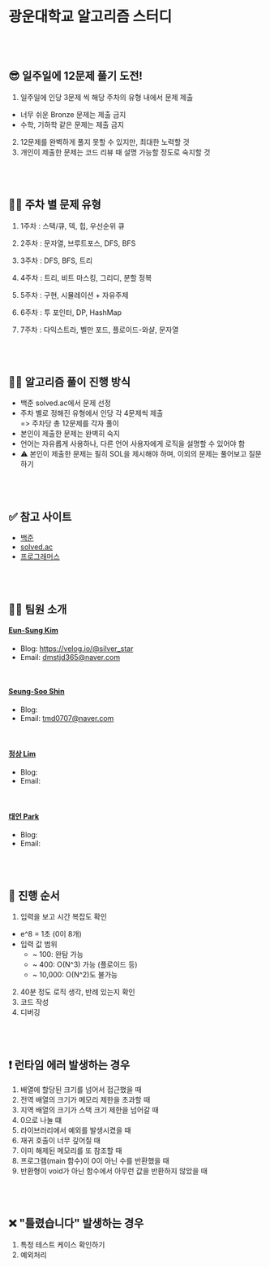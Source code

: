 # 광운대학교 알고리즘 스터디

<br/>
<br/>

## 😎 일주일에 12문제 풀기 도전!
1. 일주일에 인당 3문제 씩 해당 주차의 유형 내에서 문제 제출

-   너무 쉬운 Bronze 문제는 제출 금지
-   수학, 기하학 같은 문제는 제출 금지

2. 12문제를 완벽하게 풀지 못할 수 있지만, 최대한 노력할 것
3. 개인이 제출한 문제는 코드 리뷰 때 설명 가능할 정도로 숙지할 것

<br/>
<br/>

## 👨‍💻 주차 별 문제 유형
1. 1주차 : 스택/큐, 덱, 힙, 우선순위 큐

2. 2주차 : 문자열, 브루트포스, DFS, BFS

3. 3주차 : DFS, BFS, 트리

4. 4주차 : 트리, 비트 마스킹, 그리디, 분할 정복

5. 5주차 : 구현, 시뮬레이션 + 자유주제

6. 6주차 : 투 포인터, DP, HashMap

7. 7주차 : 다익스트라, 벨만 포드, 플로이드-와샬, 문자열

<br/>
<br/>

## 👨‍🏫 알고리즘 풀이 진행 방식
-   백준 solved.ac에서 문제 선정
-   주차 별로 정해진 유형에서 인당 각 4문제씩 제출
    <br/>
    => 주차당 총 12문제를 각자 풀이
-   본인이 제출한 문제는 완벽히 숙지
-   언어는 자유롭게 사용하나, 다른 언어 사용자에게 로직을 설명할 수 있어야 함
-   ⚠️ 본인이 제출한 문제는 필히 SOL을 제시해야 하며, 이외의 문제는 풀어보고 질문하기

<br/>
<br/>

## ✅ 참고 사이트
-   [백준](https://www.acmicpc.net/)
-   [solved.ac](https://solved.ac/)
-   [프로그래머스](https://programmers.co.kr/learn/challenges)

<br/>
<br/>

## 👨‍🎓 팀원 소개
#### [Eun-Sung Kim](https://github.com/KimSilverStar)

-   Blog: https://velog.io/@silver_star
-   Email: dmstjd365@naver.com

<br/>

#### [Seung-Soo Shin](https://github.com/GoojungMyeon)

-   Blog:
-   Email: tmd0707@naver.com

<br/>

#### [정상 Lim](https://github.com/)

-   Blog: 
-   Email: 

<br/>

#### [태언 Park](https://github.com/)

-   Blog: 
-   Email: 

<br/>
<br/>

## 🚩 진행 순서
1. 입력을 보고 시간 복잡도 확인

-   e^8 = 1초 (0이 8개)
-   입력 값 범위
    -   ~ 100: 완탐 가능
    -   ~ 400: O(N^3) 가능 (플로이드 등)
    -   ~ 10,000: O(N^2)도 불가능

2. 40분 정도 로직 생각, 반례 있는지 확인
3. 코드 작성
4. 디버깅

<br/>
<br/>

## ❗ 런타임 에러 발생하는 경우
1. 배열에 할당된 크기를 넘어서 접근했을 때
2. 전역 배열의 크기가 메모리 제한을 초과할 때
3. 지역 배열의 크기가 스택 크기 제한을 넘어갈 때
4. 0으로 나눌 떄
5. 라이브러리에서 예외를 발생시켰을 때
6. 재귀 호출이 너무 깊어질 때
7. 이미 해제된 메모리를 또 참조할 때
8. 프로그램(main 함수)이 0이 아닌 수를 반환했을 때
9. 반환형이 void가 아닌 함수에서 아무런 값을 반환하지 않았을 때

<br/>
<br/>

## ❌ "틀렸습니다" 발생하는 경우
1. 특정 테스트 케이스 확인하기
2. 예외처리
